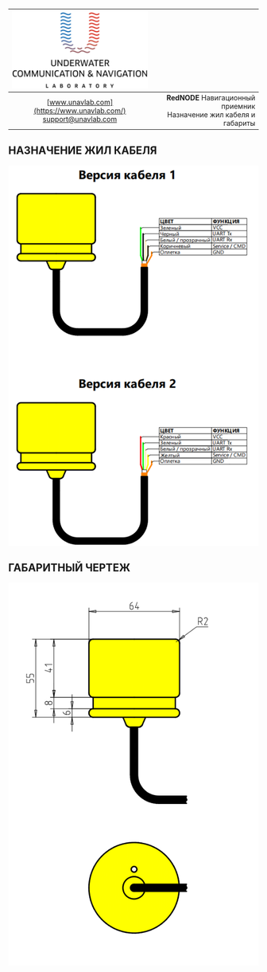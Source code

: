 | ![logo](/documentation/sm_logo.png) |  |
| :---: | ---: |
| [www.unavlab.com](https://www.unavlab.com/) <br/> [support@unavlab.com](mailto:support@unavlab.com) | **RedNODE** Навигационный приемник <br/> Назначение жил кабеля и габариты |

<div style="page-break-after: always;"></div>

## НАЗНАЧЕНИЕ ЖИЛ КАБЕЛЯ

![RedLINE_wiring_diagram](/documentation/RedNODE_wiring_diagram_ru.png)

<div style="page-break-after: always;"></div>

## ГАБАРИТНЫЙ ЧЕРТЕЖ

![RedLINE_drawing](/documentation/RedNODE_drawings.png)

<div style="page-break-after: always;"></div>

